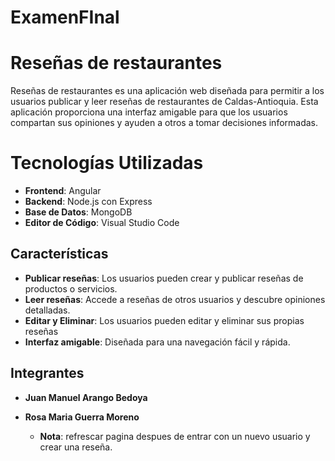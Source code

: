 # ExamenFInal
# Reseñas de restaurantes

Reseñas de restaurantes es una aplicación web diseñada para permitir a los usuarios publicar y leer reseñas de restaurantes de Caldas-Antioquia. Esta aplicación proporciona una interfaz amigable para que los usuarios compartan sus opiniones y ayuden a otros a tomar decisiones informadas.

# Tecnologías Utilizadas

- **Frontend**: Angular
- **Backend**: Node.js con Express
- **Base de Datos**: MongoDB
- **Editor de Código**: Visual Studio Code

## Características

- **Publicar reseñas**: Los usuarios pueden crear y publicar reseñas de productos o servicios.
- **Leer reseñas**: Accede a reseñas de otros usuarios y descubre opiniones detalladas.
- **Editar y Eliminar**: Los usuarios pueden editar y eliminar sus propias reseñas
- **Interfaz amigable**: Diseñada para una navegación fácil y rápida.
  

## Integrantes

- **Juan Manuel Arango Bedoya**
- **Rosa Maria Guerra Moreno**

  - **Nota**: refrescar pagina despues de entrar con un nuevo usuario y crear una reseña.

